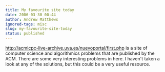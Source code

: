 ```yaml
---
title: My favourite site today
date: 2006-03-30 00:44
author: Andrew Matthews
ignored-tags: misc
slug: my-favourite-site-today
status: published
---
```


<http://acmicpc-live-archive.uva.es/nuevoportal/first.php> is a site of computer science and algorithmics problems that are published by the ACM. There are some very interesting problems in here. I haven't taken a look at any of the solutions, but this could be a very useful resource.
